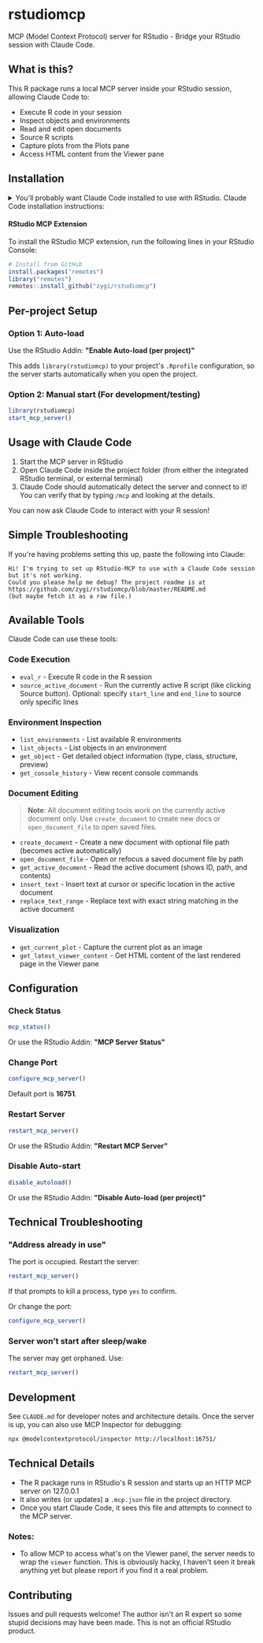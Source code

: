 # rstudiomcp

MCP (Model Context Protocol) server for RStudio - Bridge your RStudio session with Claude Code.

## What is this?

This R package runs a local MCP server inside your RStudio session, allowing Claude Code to:
- Execute R code in your session
- Inspect objects and environments
- Read and edit open documents
- Source R scripts
- Capture plots from the Plots pane
- Access HTML content from the Viewer pane

## Installation

<details>
<summary>
You'll probably want Claude Code installed to use with RStudio. Claude Code installation instructions:
</summary>
If you know how to use the command line, just follow the [official instructions](https://docs.claude.com/en/docs/claude-code/setup).
Otherwise, ask Claude (or your preferred AI assistant) this:
```
Please help me install Claude Code. The latest instructions are at https://docs.claude.com/en/docs/claude-code/setup - you should fetch them. Please ask me about what system I use - Windows, WSL, MacOS, Linux, and based on that walk me through. Thanks!
```
</details>


#### RStudio MCP Extension
To install the RStudio MCP extension, run the following lines in your RStudio Console:
```r
# Install from GitHub
install.packages("remotes")
library("remotes")
remotes::install_github("zygi/rstudiomcp")
```

## Per-project Setup

### Option 1: Auto-load

Use the RStudio Addin: **"Enable Auto-load (per project)"**

This adds `library(rstudiomcp)` to your project's `.Rprofile` configuration, so the server starts automatically when you open the project.

### Option 2: Manual start (For development/testing)

```r
library(rstudiomcp)
start_mcp_server()
```

## Usage with Claude Code

1. Start the MCP server in RStudio
2. Open Claude Code inside the project folder (from either the integrated RStudio terminal, or external terminal)
3. Claude Code should automatically detect the server and connect to it! You can verify that by typing `/mcp` and looking at the details.

You can now ask Claude Code to interact with your R session!

## Simple Troubleshooting

If you're having problems setting this up, paste the following into Claude:
```
Hi! I'm trying to set up RStudio-MCP to use with a Claude Code session but it's not working.
Could you please help me debug? The project readme is at https://github.com/zygi/rstudiomcp/blob/master/README.md
(but maybe fetch it as a raw file.)
```

## Available Tools

Claude Code can use these tools:

### Code Execution
- `eval_r` - Execute R code in the R session
- `source_active_document` - Run the currently active R script (like clicking Source button). Optional: specify `start_line` and `end_line` to source only specific lines

### Environment Inspection
- `list_environments` - List available R environments
- `list_objects` - List objects in an environment
- `get_object` - Get detailed object information (type, class, structure, preview)
- `get_console_history` - View recent console commands

### Document Editing
> **Note**: All document editing tools work on the currently active document only.
> Use `create_document` to create new docs or `open_document_file` to open saved files.

- `create_document` - Create a new document with optional file path (becomes active automatically)
- `open_document_file` - Open or refocus a saved document file by path
- `get_active_document` - Read the active document (shows ID, path, and contents)
- `insert_text` - Insert text at cursor or specific location in the active document
- `replace_text_range` - Replace text with exact string matching in the active document

### Visualization
- `get_current_plot` - Capture the current plot as an image
- `get_latest_viewer_content` - Get HTML content of the last rendered page in the Viewer pane

## Configuration

### Check Status
```r
mcp_status()
```

Or use the RStudio Addin: **"MCP Server Status"**

### Change Port
```r
configure_mcp_server()
```

Default port is **16751**.

### Restart Server
```r
restart_mcp_server()
```

Or use the RStudio Addin: **"Restart MCP Server"**

### Disable Auto-start
```r
disable_autoload()
```

Or use the RStudio Addin: **"Disable Auto-load (per project)"**


## Technical Troubleshooting

### "Address already in use"
The port is occupied. Restart the server:
```r
restart_mcp_server()
```

If that prompts to kill a process, type `yes` to confirm.

Or change the port:
```r
configure_mcp_server()
```

### Server won't start after sleep/wake
The server may get orphaned. Use:
```r
restart_mcp_server()
```

## Development

See `CLAUDE.md` for developer notes and architecture details.
Once the server is up, you can also use MCP Inspector for debugging:
```bash
npx @modelcontextprotocol/inspector http://localhost:16751/
```

## Technical Details

- The R package runs in RStudio's R session and starts up an HTTP MCP server on 127.0.0.1
- It also writes (or updates) a `.mcp.json` file in the project directory.
- Once you start Claude Code, it sees this file and attempts to connect to the MCP server.

### Notes:
- To allow MCP to access what's on the Viewer panel, the server needs to wrap the `viewer` function. This is obviously hacky, I haven't seen it break anything yet but please report if you find it a real problem.




## Contributing

Issues and pull requests welcome! The author isn't an R expert so some stupid decisions may have been made.
This is not an official RStudio product.
